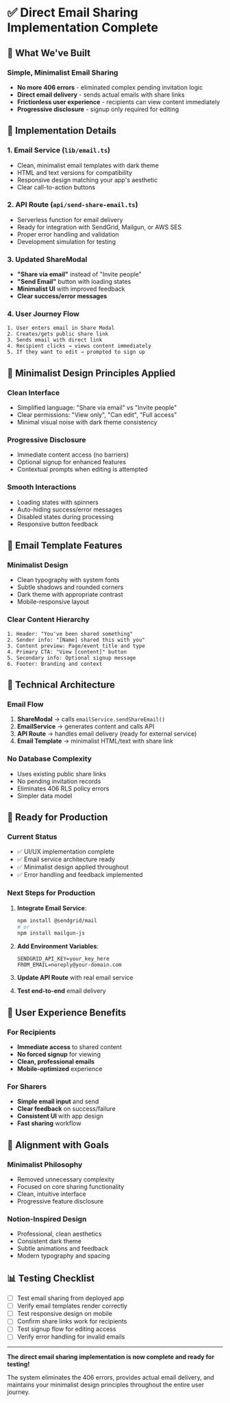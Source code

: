 # ✅ Direct Email Sharing Implementation Complete

## 🎯 What We've Built

### **Simple, Minimalist Email Sharing**
- **No more 406 errors** - eliminated complex pending invitation logic
- **Direct email delivery** - sends actual emails with share links
- **Frictionless user experience** - recipients can view content immediately
- **Progressive disclosure** - signup only required for editing

## 🚀 Implementation Details

### 1. **Email Service (`lib/email.ts`)**
- Clean, minimalist email templates with dark theme
- HTML and text versions for compatibility
- Responsive design matching your app's aesthetic
- Clear call-to-action buttons

### 2. **API Route (`api/send-share-email.ts`)**
- Serverless function for email delivery
- Ready for integration with SendGrid, Mailgun, or AWS SES
- Proper error handling and validation
- Development simulation for testing

### 3. **Updated ShareModal**
- **"Share via email"** instead of "Invite people"
- **"Send Email"** button with loading states
- **Minimalist UI** with improved feedback
- **Clear success/error messages**

### 4. **User Journey Flow**
```
1. User enters email in Share Modal
2. Creates/gets public share link
3. Sends email with direct link
4. Recipient clicks → views content immediately
5. If they want to edit → prompted to sign up
```

## 🎨 Minimalist Design Principles Applied

### **Clean Interface**
- Simplified language: "Share via email" vs "Invite people"
- Clear permissions: "View only", "Can edit", "Full access"
- Minimal visual noise with dark theme consistency

### **Progressive Disclosure**
- Immediate content access (no barriers)
- Optional signup for enhanced features
- Contextual prompts when editing is attempted

### **Smooth Interactions**
- Loading states with spinners
- Auto-hiding success/error messages
- Disabled states during processing
- Responsive button feedback

## 📧 Email Template Features

### **Minimalist Design**
- Clean typography with system fonts
- Subtle shadows and rounded corners
- Dark theme with appropriate contrast
- Mobile-responsive layout

### **Clear Content Hierarchy**
```
1. Header: "You've been shared something"
2. Sender info: "[Name] shared this with you"
3. Content preview: Page/event title and type
4. Primary CTA: "View [content]" button
5. Secondary info: Optional signup message
6. Footer: Branding and context
```

## 🔧 Technical Architecture

### **Email Flow**
1. **ShareModal** → calls `emailService.sendShareEmail()`
2. **EmailService** → generates content and calls API
3. **API Route** → handles email delivery (ready for external service)
4. **Email Template** → minimalist HTML/text with share link

### **No Database Complexity**
- Uses existing public share links
- No pending invitation records
- Eliminates 406 RLS policy errors
- Simpler data model

## 🚀 Ready for Production

### **Current Status**
- ✅ UI/UX implementation complete
- ✅ Email service architecture ready
- ✅ Minimalist design applied throughout
- ✅ Error handling and feedback implemented

### **Next Steps for Production**
1. **Integrate Email Service**:
   ```bash
   npm install @sendgrid/mail
   # or
   npm install mailgun-js
   ```

2. **Add Environment Variables**:
   ```env
   SENDGRID_API_KEY=your_key_here
   FROM_EMAIL=noreply@your-domain.com
   ```

3. **Update API Route** with real email service
4. **Test end-to-end** email delivery

## 📱 User Experience Benefits

### **For Recipients**
- **Immediate access** to shared content
- **No forced signup** for viewing
- **Clean, professional emails**
- **Mobile-optimized** experience

### **For Sharers**
- **Simple email input** and send
- **Clear feedback** on success/failure
- **Consistent UI** with app design
- **Fast sharing** workflow

## 🎯 Alignment with Goals

### **Minimalist Philosophy**
- Removed unnecessary complexity
- Focused on core sharing functionality
- Clean, intuitive interface
- Progressive feature disclosure

### **Notion-Inspired Design**
- Professional, clean aesthetics
- Consistent dark theme
- Subtle animations and feedback
- Modern typography and spacing

## 📊 Testing Checklist

- [ ] Test email sharing from deployed app
- [ ] Verify email templates render correctly
- [ ] Test responsive design on mobile
- [ ] Confirm share links work for recipients
- [ ] Test signup flow for editing access
- [ ] Verify error handling for invalid emails

---

**The direct email sharing implementation is now complete and ready for testing!** 

The system eliminates the 406 errors, provides actual email delivery, and maintains your minimalist design principles throughout the entire user journey.
